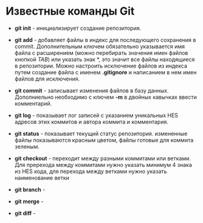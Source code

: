 # Известные команды Git

* **git init** - инициализирует создание репозитория.

* **git add** - добавляет файлы в индекс для последующего сохранения в commit. Дополнительным ключем обязательно указывается имя файла с расширением (можно перебирать значения имен файлов кнопкой *TAB*) или указать знак *, это значит все файлы находящиеся в репозитории. Можно настроить исключение файлов из индекса путем создание файла с именем **.gitignore** и написанием в нем имен файлов для исключения.

* **git commit** - записывает изменения файлов в базу данных. Дополниельно необходимо с ключем **-m** в двойных кавычках ввести комментарий.

* **git log** - показывает лог записей с указанием уникальных HES адресов этих коммитов и автора коммита и комментария.

* **git status** - показывает текущий статус репозитория. измененные файлы показываются красным цветом, файлы готовые для коммита зеленым.

* **git checkout** - переходит между разными коммитами или ветками. Для пререхода между коммитами нужно указать минимум 4 знака из HES кода, для перехода между ветками нужно указать наименование ветки

* **git branch** -

* **git merge** -

* **git diff** -

